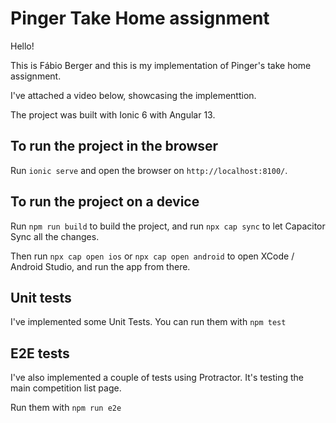 # Pinger Take Home assignment

Hello!

This is Fábio Berger and this is my implementation of Pinger's take home assignment.

I've attached a video below, showcasing the implementtion.

The project was built with Ionic 6 with Angular 13.

## To run the project in the browser

Run `ionic serve` and open the browser on `http://localhost:8100/`. 

## To run the project on a device

Run `npm run build` to build the project, and run `npx cap sync` to let Capacitor Sync all the changes.

Then run `npx cap open ios` or `npx cap open android` to open XCode / Android Studio, and run the app from there.

## Unit tests

I've implemented some Unit Tests. You can run them with `npm test`

## E2E tests

I've also implemented a couple of tests using Protractor. It's testing the main competition list page.

Run them with `npm run e2e`
